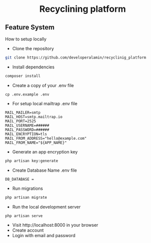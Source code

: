 

<h1 align="center">
Recyclining platform
</h1>



## Feature System




How to setup locally

-  Clone the repository
```bash
git clone https://github.com/developeralamin/recyclinig_platform
```

- Install dependencies
```bash
composer install
```

- Create a copy of your .env file
```
cp .env.example .env
```
- For setup local mailtrap .env file
```
MAIL_MAILER=smtp
MAIL_HOST=smtp.mailtrap.io
MAIL_PORT=2525
MAIL_USERNAME=######
MAIL_PASSWORD=######
MAIL_ENCRYPTION=tls
MAIL_FROM_ADDRESS="hello@example.com"
MAIL_FROM_NAME="${APP_NAME}"
```


- Generate an app encryption key
```bash
php artisan key:generate
```

- Create Database Name .env file
```
DB_DATABASE = 
```
- Run migrations
```bash
php artisan migrate
```




- Run the local development server
```bash
php artisan serve
```

- Visit http://localhost:8000 in your browser
- Create account
- Login with email and password
